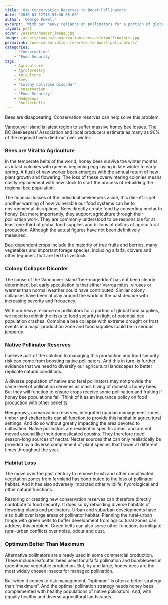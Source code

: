 ```yaml
---
title: 'Use Conservation Reserves to Boost Pollinators'
date: '2010-03-12T13:53:36-05:00'
author: 'George Powell'
excerpt: 'With our heavy reliance on pollinators for a portion of global food supplies we need to boost native pollinators by diversifying our agricultural landscapes to better replicate natural conditions.'
layout: post
cover: /assets/header_image.jpg
image: /assets/images/conservationreservesforpollinators.jpg
permalink: /use-conservation-reserves-to-boost-pollinators/
categories:
    - 'Conservation'
    - 'Food Security'
tags:
    - Agriculture
    - Agroforestry
    - Apiculture
    - Bees
    - 'Colony Collapse Disorder'
    - Conservation
    - 'Food Security'
    - Hedgerows
    - Shelterbelts
---
```


Bees are disappearing. Conservation reserves can help solve this problem.

Vancouver Island is latest region to suffer massive honey bee losses. The BC Beekeepers’ Association and local producers estimate as many as 90% of the regional hives died-out over winter.

### Bees are Vital to Agriculture

In the temperate belts of the world, honey bees survive the winter months as intact colonies with queens beginning egg laying in late winter to early spring. A flush of new worker bees emerges with the annual return of new plant growth and flowering. The loss of these overwintering colonies means costly replacement with new stock to start the process of rebuilding the regional bee population.

The financial losses of the individual beekeepers aside, this die-off is yet another warning of how vulnerable our food systems can be to environmental disruptions. Bees directly create food by converting nectar to honey. But more importantly, they support agriculture through their pollination work. They are commonly understood to be responsible for at least one-third of global food supplies and billions of dollars of agricultural production. Although the actual figures have not been definitively measured.

 Bee-dependent crops include the majority of tree fruits and berries, many vegetables and important forage species, including alfalfa, clovers and other legumes, that are fed to livestock.

### Colony Collapse Disorder

The cause of the Vancouver Island ‘bee-mageddon’ has not been clearly determined, but early speculation is that either Varroa mites, viruses or warmer than normal weather could have contributed. Similar colony collapses have been at play around the world in the past decade with increasing severity and frequency.

With our heavy reliance on pollinators for a portion of global food supplies, we need to rethink the risks to food security in light of potential bee population crashes. Combine a bee collapse with extreme drought or frost events in a major production zone and food supplies could be in serious jeopardy.

### Native Pollinator Reserves

I believe part of the solution to managing this production and food security risk can come from boosting native pollinators. And this in turn, is further evidence that we need to diversify our agricultural landscapes to better replicate natural conditions.

A diverse population of native and feral pollinators may not provide the same level of pollination services as mass hiving of domestic honey bees. But they will function to ensure crops receive some pollination and fruiting if honey bee populations fail. Think of it as an insurance policy on food production with other benefits.

Hedgerows, conservation reserves, integrated riparian management zones, timber and shelterbelts can all function to provide this habitat in agricultural settings. And do so without greatly impacting the area devoted to cultivation. Native pollinators are resident in specific areas, and are not moved around like their domesticated cousins. They therefore need season-long sources of nectar. Nectar sources that can only realistically be provided by a diverse complement of plant species that flower at different times throughout the year.

### Habitat Loss

The move over the past century to remove brush and other uncultivated vegetation zones from farmland has contributed to the loss of pollinator habitat. And it has also adversely impacted other wildlife, hydrological and other natural functions.

Restoring or creating new conservation reserves can therefore directly contribute to food security. It does so by rebuilding diverse habitats of flowering plants and pollinators. Urban and suburban developments have also built over large areas of pollinator habitat. Planning the rural-urban fringe with green belts to buffer development from agricultural zones can address this problem. Green belts can also serve other functions to mitigate rural-urban conflicts over noise, odour and dust.

### Optimum Better Than Maximum

Alternative pollinators are already used in some commercial production. These include leafcutter bees used for alfalfa pollination and bumblebees in greenhouse vegetable production. But, by and large, honey bees are the most widely chosen insects for managed pollination.

But when it comes to risk management, “optimum” is often a better strategy than “maximum”. And the optimal pollination strategy needs honey bees complemented with healthy populations of native pollinators. And, with equally healthy and diverse agricultural landscapes.
